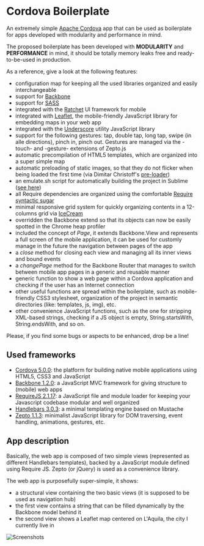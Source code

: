 Cordova Boilerplate
==================

An extremely simple [Apache Cordova](http://cordova.apache.org/) app that can be used as boilerplate for apps developed with modularity and performance in mind.

The proposed boilerplate has been developed with **MODULARITY** and **PERFORMANCE** in mind, it should be totally memory leaks free and ready-to-be-used in production. 

As a reference, give a look at the following features:
* configuration map for keeping all the used libraries organized and easily interchangeable
* support for [Backbone](http://backbonejs.org/)
* support for [SASS](http://sass-lang.com)
* integrated with the [Ratchet](https://github.com/twbs/ratchet) UI framework for mobile
* integrated with [Leaflet](http://leafletjs.com), the mobile-friendly JavaScript library for embedding maps in your web app
* integrated with the [Underscore](http://underscorejs.org) utility JavaScript library
* support for the following gestures: tap, double tap, long tap, swipe (in alle directions), pinch in, pinch out. Gestures are managed via the -touch- and -gesture- extensions of Zepto.js
* automatic precompilation of HTML5 templates, which are organized into a super simple map
* automatic preloading of static images, so that they do not flicker when being loaded the first time (via Dimitar Christoff's [pre-loader](https://github.com/DimitarChristoff/pre-loader)) 
* an emulate.sh script for automatically building the project in Sublime ([see here](http://www.ivanomalavolta.com/how-to-automatically-run-and-refresh-the-ripple-emulator-from-sublime-text/))
* all Require dependencies are organized using the comfortable [Require syntactic sugar](http://requirejs.org/docs/api.html#cjsmodule)
* minimal responsive grid system for quickly organizing contents in a 12-columns grid via [IceCream](http://html5-ninja.com/icecream/)
* overridden the Backbone extend so that its objects can now be easily spotted in the Chrome heap profiler
* included the concept of *Page*, it extends Backbone.View and represents a full screen of the mobile application, it can be used for customly manage in the future the navigation between pages of the app 
* a *close* method for closing each view and managing all its inner views and bound events
* a *changePage* method for the Backbone Router that manages to switch between mobile app pages in a generic and reusable manner
* generic function to show a web page within a Cordova application and checking if the user has an Internet connection
* other useful functions are spread within the boilerplate, such as mobile-friendly CSS3 stylesheet, organization of the project in semantic directories (like: templates, js, img), etc.
* other convenience JavaScript functions, such as the one for stripping XML-based strings, checking if a JS object is empty, String.startsWith, String.endsWith, and so on. 

Please, if you find some bugs or aspects to be enhanced, drop be a line!

Used frameworks
--------------

* [Cordova 5.0.0](http://cordova.apache.org/): the platform for building native mobile applications using HTML5, CSS3 and JavaScript
* [Backbone 1.2.0](http://backbonejs.org/): a JavaScript MVC framework for giving structure to (mobile) web apps
* [RequireJS 2.1.17](http://requirejs.org/): a JavaScript file and module loader for keeping your Javascript codebase modular and well organized
* [Handlebars 3.0.3](http://handlebarsjs.com/): a minimal templating engine based on Mustache
* [Zepto 1.1.3](http://zeptojs.com/): minimalist JavaScript library for DOM traversing, event handling, animations, gestures, etc.

App description
---------------

Basically, the web app is composed of two simple views (represented as different Handlebars templates), backed by a JavaScript module defined using Require JS. Zepto (or jQuery) is used as a convenience library.

The web app is purposefully super-simple, it shows:

* a structural view containing the two basic views (it is supposed to be used as navigation hub)
* the first view contains a string that can be filled dynamically by the Backbone model behind it
* the second view shows a Leaflet map centered on L'Aquila, the city I currently live in

![Screenshots](https://pbs.twimg.com/media/Bi2w3YsIIAAluqD.jpg:large)
